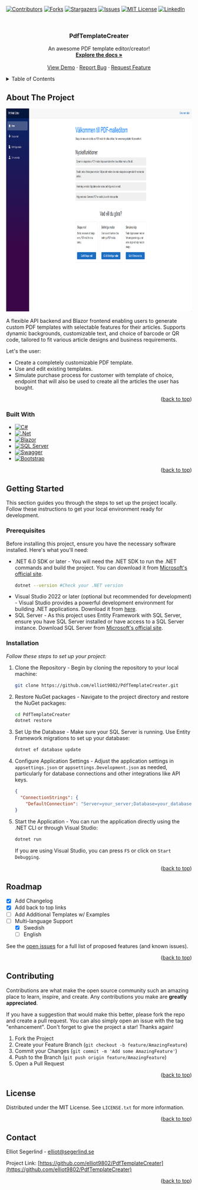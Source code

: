 <!-- Improved compatibility of back to top link: See: https://github.com/elliot9802/PdfTemplateCreater/pull/73 -->
<a name="readme-top"></a>
<!--
*** Thanks for checking out the PdfTemplateCreater. If you have a suggestion
*** that would make this better, please fork the repo and create a pull request
*** or simply open an issue with the tag "enhancement".
*** Don't forget to give the project a star!
*** Thanks again! Now go create something AMAZING! :D
-->



<!-- PROJECT SHIELDS -->
<!--
*** I'm using markdown "reference style" links for readability.
*** Reference links are enclosed in brackets [ ] instead of parentheses ( ).
*** See the bottom of this document for the declaration of the reference variables
*** for contributors-url, forks-url, etc. This is an optional, concise syntax you may use.
*** https://www.markdownguide.org/basic-syntax/#reference-style-links
-->
[![Contributors][contributors-shield]][contributors-url]
[![Forks][forks-shield]][forks-url]
[![Stargazers][stars-shield]][stars-url]
[![Issues][issues-shield]][issues-url]
[![MIT License][license-shield]][license-url]
[![LinkedIn][linkedin-shield]][linkedin-url]




<br />
<div align="center">
  <!-- PROJECT LOGO 
  <a href="https://github.com/elliot9802/PdfTemplateCreater">
    <img src="https://github.com/elliot9802/PdfTemplateCreater/blob/master/PdfTemplateDesigner.png" alt="Logo" width="80" height="80">
  </a>
-->
  <h3 align="center">PdfTemplateCreater</h3>

  <p align="center">
    An awesome PDF template editor/creator!
    <br />
    <a href="https://github.com/elliot9802/PdfTemplateCreater"><strong>Explore the docs »</strong></a>
    <br />
    <br />
    <a href="https://github.com/elliot9802/PdfTemplateCreater">View Demo</a>
    ·
    <a href="https://github.com/elliot9802/PdfTemplateCreater/issues/new?labels=bug&template=bug-report---.md">Report Bug</a>
    ·
    <a href="https://github.com/elliot9802/PdfTemplateCreater/issues/new?labels=enhancement&template=feature-request---.md">Request Feature</a>
  </p>
</div>



<!-- TABLE OF CONTENTS -->
<details>
  <summary>Table of Contents</summary>
  <ol>
    <li>
      <a href="#about-the-project">About The Project</a>
      <ul>
        <li><a href="#built-with">Built With</a></li>
      </ul>
    </li>
    <li>
      <a href="#getting-started">Getting Started</a>
      <ul>
        <li><a href="#prerequisites">Prerequisites</a></li>
        <li><a href="#installation">Installation</a></li>
      </ul>
    </li>
    <!--<li><a href="#usage">Usage</a></li>-->
    <li><a href="#roadmap">Roadmap</a></li>
    <li><a href="#contributing">Contributing</a></li>
    <li><a href="#license">License</a></li>
    <li><a href="#contact">Contact</a></li>
   <!-- <li><a href="#acknowledgments">Acknowledgments</a></li>-->
  </ol>
</details>



<!-- ABOUT THE PROJECT -->
## About The Project
<a href="https://github.com/elliot9802/PdfTemplateCreater">
    <img src="https://github.com/elliot9802/PdfTemplateCreater/blob/master/PdfTemplateDesigner.png" alt="Logo" width="950" height="550">
</a>

A flexible API backend and Blazor frontend enabling users to generate custom PDF templates with selectable features for their articles. Supports dynamic backgrounds, customizable text, and choice of barcode or QR code, tailored to fit various article designs and business requirements.

Let's the user:
* Create a completely customizable PDF template.
* Use and edit existing templates.
* Simulate purchase process for customer with template of choice, endpoint that will also be used to create all the articles the user has bought.

<p align="right">(<a href="#readme-top">back to top</a>)</p>



### Built With

* [![C#][C#]][C#-url]
* [![.Net][.Net]][.Net-url]
* [![Blazor][Blazor]][Blazor-url]
* [![SQL Server][SQL Server]][SQLServer-url]
* [![Swagger][Swagger]][Swagger-url]
* [![Bootstrap][Bootstrap.com]][Bootstrap-url]

<p align="right">(<a href="#readme-top">back to top</a>)</p>



<!-- GETTING STARTED -->
## Getting Started

This section guides you through the steps to set up the project locally. Follow these instructions to get your local environment ready for development.

### Prerequisites
Before installing this project, ensure you have the necessary software installed. Here's what you'll need:

* .NET 6.0 SDK or later - You will need the .NET SDK to run the .NET commands and build the project. You can download it from [Microsoft's official site](https://dotnet.microsoft.com/en-us/download).
  ```sh
  dotnet --version #Check your .NET version
  ```
* Visual Studio 2022 or later (optional but recommended for development) - Visual Studio provides a powerful development environment for building .NET applications. Download it from [here](https://visualstudio.microsoft.com/downloads/).
* SQL Server - As this project uses Entity Framework with SQL Server, ensure you have SQL Server installed or have access to a SQL Server instance. Download SQL Server from [Microsoft's official site](https://www.microsoft.com/en-us/sql-server/sql-server-downloads).

### Installation

_Follow these steps to set up your project:_

1. Clone the Repository - Begin by cloning the repository to your local machine:
   ```sh
   git clone https://github.com/elliot9802/PdfTemplateCreater.git
   ```
2. Restore NuGet packages - Navigate to the project directory and restore the NuGet packages:
   ```sh
   cd PdfTemplateCreater
   dotnet restore
   ```
3. Set Up the Database - Make sure your SQL Server is running. Use Entity Framework migrations to set up your database:
   ```sh
   dotnet ef database update
   ```
4. Configure Application Settings - Adjust the application settings in `appsettings.json` or `appsettings.Development.json` as needed, particularly for database connections and other integrations like API keys.
   ```json
   {
     "ConnectionStrings": {
       "DefaultConnection": "Server=your_server;Database=your_database;Trusted_Connection=True;"
   }
   ```
5. Start the Application - You can run the application directly using the .NET CLI or through Visual Studio:
   ```sh
   dotnet run
   ```
   If you are using Visual Studio, you can press `F5` or click on `Start Debugging`.

<p align="right">(<a href="#readme-top">back to top</a>)</p>



<!-- USAGE EXAMPLES
## Usage

Use this space to show useful examples of how a project can be used. Additional screenshots, code examples and demos work well in this space. You may also link to more resources.

_For more examples, please refer to the [Documentation](https://example.com)_

<p align="right">(<a href="#readme-top">back to top</a>)</p>
-->


<!-- ROADMAP -->
## Roadmap

- [x] Add Changelog
- [x] Add back to top links
- [ ] Add Additional Templates w/ Examples
- [ ] Multi-language Support
    - [x] Swedish
    - [ ] English

See the [open issues](https://github.com/elliot9802/PdfTemplateCreater/issues) for a full list of proposed features (and known issues).

<p align="right">(<a href="#readme-top">back to top</a>)</p>



<!-- CONTRIBUTING -->
## Contributing

Contributions are what make the open source community such an amazing place to learn, inspire, and create. Any contributions you make are **greatly appreciated**.

If you have a suggestion that would make this better, please fork the repo and create a pull request. You can also simply open an issue with the tag "enhancement".
Don't forget to give the project a star! Thanks again!

1. Fork the Project
2. Create your Feature Branch (`git checkout -b feature/AmazingFeature`)
3. Commit your Changes (`git commit -m 'Add some AmazingFeature'`)
4. Push to the Branch (`git push origin feature/AmazingFeature`)
5. Open a Pull Request

<p align="right">(<a href="#readme-top">back to top</a>)</p>



<!-- LICENSE -->
## License

Distributed under the MIT License. See `LICENSE.txt` for more information.

<p align="right">(<a href="#readme-top">back to top</a>)</p>



<!-- CONTACT -->
## Contact

Elliot Segerlind - elliot@segerlind.se

Project Link: [https://github.com/elliot9802/PdfTemplateCreater](https://github.com/elliot9802/PdfTemplateCreater)

<p align="right">(<a href="#readme-top">back to top</a>)</p>


<!-- ACKNOWLEDGMENTS 
## Acknowledgments

Use this space to list resources you find helpful and would like to give credit to. I've included a few of my favorites to kick things off!

* [Choose an Open Source License](https://choosealicense.com)
* [GitHub Emoji Cheat Sheet](https://www.webpagefx.com/tools/emoji-cheat-sheet)
* [Malven's Flexbox Cheatsheet](https://flexbox.malven.co/)
* [Malven's Grid Cheatsheet](https://grid.malven.co/)
* [Img Shields](https://shields.io)
* [GitHub Pages](https://pages.github.com)
* [Font Awesome](https://fontawesome.com)
* [React Icons](https://react-icons.github.io/react-icons/search)

<p align="right">(<a href="#readme-top">back to top</a>)</p>
-->


<!-- MARKDOWN LINKS & IMAGES -->
<!-- https://www.markdownguide.org/basic-syntax/#reference-style-links -->
[contributors-shield]: https://img.shields.io/github/contributors/elliot9802/PdfTemplateCreater.svg?style=for-the-badge
[contributors-url]: https://github.com/elliot9802/PdfTemplateCreater/graphs/contributors
[forks-shield]: https://img.shields.io/github/forks/elliot9802/PdfTemplateCreater.svg?style=for-the-badge
[forks-url]: https://github.com/elliot9802/PdfTemplateCreater/network/members
[stars-shield]: https://img.shields.io/github/stars/elliot9802/PdfTemplateCreater.svg?style=for-the-badge
[stars-url]: https://github.com/elliot9802/PdfTemplateCreater/stargazers
[issues-shield]: https://img.shields.io/github/issues/elliot9802/PdfTemplateCreater.svg?style=for-the-badge
[issues-url]: https://github.com/elliot9802/PdfTemplateCreater/issues
[license-shield]: https://img.shields.io/github/license/elliot9802/PdfTemplateCreater.svg?style=for-the-badge
[license-url]: https://github.com/elliot9802/PdfTemplateCreater/blob/master/LICENSE.txt
[linkedin-shield]: https://img.shields.io/badge/-LinkedIn-black.svg?style=for-the-badge&logo=linkedin&colorB=555
[linkedin-url]: https://www.linkedin.com/in/elliot-segerlind-8085568b/
[product-screenshot]: images/screenshot.png
[.Net]: https://img.shields.io/badge/.NET-5C2D91?style=for-the-badge&logo=.net&logoColor=white
[.Net-url]: https://learn.microsoft.com/sv-se/dotnet/welcome
[Blazor]: https://img.shields.io/badge/blazor-%235C2D91.svg?style=for-the-badge&logo=blazor&logoColor=white
[Blazor-url]: https://reactjs.org/
[Vue.js]: https://img.shields.io/badge/Vue.js-35495E?style=for-the-badge&logo=vuedotjs&logoColor=4FC08D
[Vue-url]: https://vuejs.org/
[C#]: https://img.shields.io/badge/c%23-%23239120.svg?style=for-the-badge&logo=csharp&logoColor=white
[C#-url]: https://svelte.dev/
[SQL Server]: https://img.shields.io/badge/Microsoft%20SQL%20Server-CC2927?style=for-the-badge&logo=microsoft%20sql%20server&logoColor=white
[SQLServer-url]: https://www.microsoft.com/en-us/sql-server/sql-server-downloads
[Bootstrap.com]: https://img.shields.io/badge/Bootstrap-563D7C?style=for-the-badge&logo=bootstrap&logoColor=white
[Bootstrap-url]: https://getbootstrap.com
[Swagger]: https://img.shields.io/badge/-Swagger-%23Clojure?style=for-the-badge&logo=swagger&logoColor=white
[Swagger-url]: https://swagger.io/
